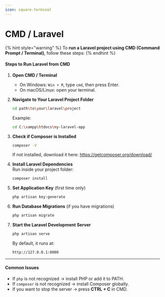 ```yaml
---
icon: square-terminal
---
```


# CMD / Laravel

{% hint style="warning" %}
To **run a Laravel project using CMD (Command Prompt / Terminal)**, follow these steps:
{% endhint %}

#### Steps to Run Laravel from CMD

1. **Open CMD / Terminal**
   * On Windows: `Win + R`, type `cmd`, then press Enter.
   * On macOS/Linux: open your terminal.
2.  **Navigate to Your Laravel Project Folder**

    ```sh
    cd path\to\your\laravel\project
    ```

    Example:

    ```sh
    cd C:\xampp\htdocs\my-laravel-app
    ```
3.  **Check if Composer is Installed**

    ```sh
    composer -V
    ```

    If not installed, download it here: https://getcomposer.org/download/
4.  **Install Laravel Dependencies**\
    Run inside your project folder:

    ```sh
    composer install
    ```
5.  **Set Application Key** (first time only)

    ```sh
    php artisan key:generate
    ```
6.  **Run Database Migrations** (if you have migrations)

    ```sh
    php artisan migrate
    ```
7.  **Start the Laravel Development Server**

    ```sh
    php artisan serve
    ```

    By default, it runs at:

    ```
    http://127.0.0.1:8000
    ```

***

#### Common Issues

* If `php` is not recognized → install PHP or add it to PATH.
* If `composer` is not recognized → install Composer globally.
* If you want to stop the server → press **CTRL + C** in CMD.
